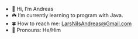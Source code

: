 - 🌱 Hi, I’m Andreas
- ☘️ I’m currently learning to program with Java.
- 🍀 How to reach me: LarsNilsAndreas@Gmail.com
- 🌴 Pronouns: He/Him

<!---
Gaurgle/Gaurgle is a ✨ special ✨ repository because its `README.md` (this file) appears on your GitHub profile.
You can click the Preview link to take a look at your changes.
--->
